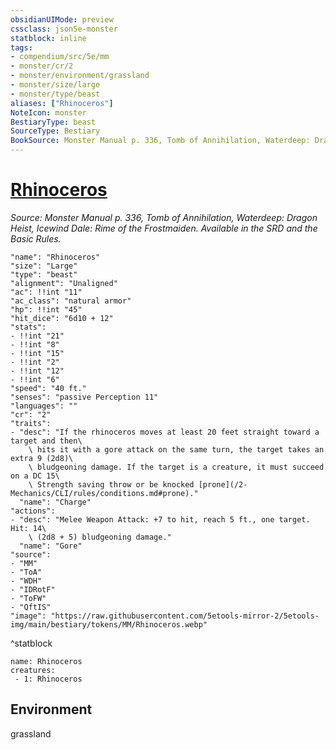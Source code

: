 ```yaml
---
obsidianUIMode: preview
cssclass: json5e-monster
statblock: inline
tags:
- compendium/src/5e/mm
- monster/cr/2
- monster/environment/grassland
- monster/size/large
- monster/type/beast
aliases: ["Rhinoceros"]
NoteIcon: monster
BestiaryType: beast
SourceType: Bestiary
BookSource: Monster Manual p. 336, Tomb of Annihilation, Waterdeep: Dragon Heist, Icewind Dale: Rime of the Frostmaiden. Available in the SRD and the Basic Rules.
---
```

# [Rhinoceros](2-Mechanics\CLI\bestiary\beast/rhinoceros.md)
*Source: Monster Manual p. 336, Tomb of Annihilation, Waterdeep: Dragon Heist, Icewind Dale: Rime of the Frostmaiden. Available in the SRD and the Basic Rules.*  

```statblock
"name": "Rhinoceros"
"size": "Large"
"type": "beast"
"alignment": "Unaligned"
"ac": !!int "11"
"ac_class": "natural armor"
"hp": !!int "45"
"hit_dice": "6d10 + 12"
"stats":
- !!int "21"
- !!int "8"
- !!int "15"
- !!int "2"
- !!int "12"
- !!int "6"
"speed": "40 ft."
"senses": "passive Perception 11"
"languages": ""
"cr": "2"
"traits":
- "desc": "If the rhinoceros moves at least 20 feet straight toward a target and then\
    \ hits it with a gore attack on the same turn, the target takes an extra 9 (2d8)\
    \ bludgeoning damage. If the target is a creature, it must succeed on a DC 15\
    \ Strength saving throw or be knocked [prone](/2-Mechanics/CLI/rules/conditions.md#prone)."
  "name": "Charge"
"actions":
- "desc": "Melee Weapon Attack: +7 to hit, reach 5 ft., one target. Hit: 14\
    \ (2d8 + 5) bludgeoning damage."
  "name": "Gore"
"source":
- "MM"
- "ToA"
- "WDH"
- "IDRotF"
- "ToFW"
- "QftIS"
"image": "https://raw.githubusercontent.com/5etools-mirror-2/5etools-img/main/bestiary/tokens/MM/Rhinoceros.webp"
```
^statblock

```encounter-table
name: Rhinoceros
creatures:
 - 1: Rhinoceros
```

## Environment

grassland